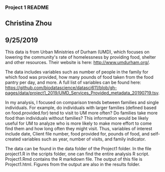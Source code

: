 ### Project 1 README
## Christina Zhou
## 9/25/2019

This data is from Urban Ministries of Durham (UMD), which focuses on lowering the community's rate of homelessness by providing food, shelter and other resources. Their website is here: http://www.umdurham.org/.

The data includes variables such as number of people in the family for which food was provided, how many pounds of food taken from the food pantry per day, and more. A full list of variables can be found here: https://github.com/biodatascience/datasci611/blob/gh-pages/data/project1_2019/UMD_Services_Provided_metadata_20190719.tsv.

In my analysis, I focused on comparison trends between families and single individuals. For example, do individuals with larger families (defined based on food.provided.for) tend to visit to UM more often? Do families take more food than individuals without families? This information would be likely useful for UM to analyze who is more likely to make more effort to come find them and how long often they might visit. Thus, variables of interest include date, Client file number, food provided for, pounds of food, and self-created variables such as year, number of visits, and family indicator.

The data can be found in the data folder of the Project1 folder. In the file project1.R in the scripts folder, one can find the entire analysis R script. Project1.Rmd contains the R markdown file. The output of this file is Project1.html. Figures from the output are also in the results folder.

